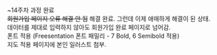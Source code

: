 ~14주차 과정 완료 <br>
<del>회원가입 페이지 오류 해결 안 됨</del> 해결 완료. 그런데 이제 애매하게 해결이 된 상태. <br> 데이터를 제대로 입력하지 않아도 회원가입 완료 페이지로 넘어감. <br>
폰트 적용 (Freesentation 폰트 패밀리 - 7 Bold, 6 Semibold 적용)<br>
지도 적용 페이지에 본인 일러스트 첨부.
